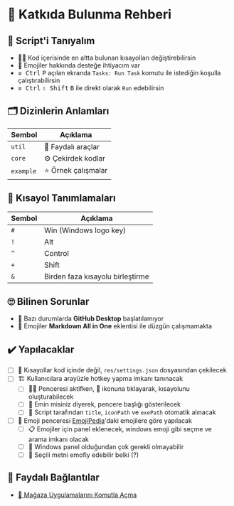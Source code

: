 # 💖 Katkıda Bulunma Rehberi

## 🔰 Script'i Tanıyalım

- 👨‍🔧 Kod içerisinde en altta bulunan kısayolları değiştirebilirsin
- 🤝 Emojiler hakkında desteğe ihtiyacım var
- <kbd>✲ Ctrl</kbd> <kbd>P</kbd> açılan ekranda `Tasks: Run Task` komutu ile istediğin koşulla çalıştırabilirsin
- <kbd>✲ Ctrl</kbd> <kbd>⇧ Shift</kbd> <kbd>B</kbd> ile direkt olarak `Run` edebilirsin

## 🗂️ Dizinlerin Anlamları

| Sembol    | Açıklama           |
| --------- | ------------------ |
| `util`    | 🧰 Faydalı araçlar |
| `core`    | ⚙️ Çekirdek kodlar |
| `example` | ⭐ Örnek çalışmalar |

## 🍍 Kısayol Tanımlamaları

| Sembol | Açıklama                         |
| ------ | -------------------------------- |
| `#`    | Win (Windows logo key)           |
| `!`    | Alt                              |
| `^`    | Control                          |
| `+`    | Shift                            |
| `&`    | Birden faza kısayolu birleştirme |

## 🙄 Bilinen Sorunlar

- 🤔 Bazı durumlarda **GitHub Desktop** başlatılamıyor
- 🐛 Emojiler **Markdown All in One** eklentisi ile düzgün çalışmamakta

## ✔️ Yapılacaklar

- [ ] 📃 Kısayollar kod içinde değil, `res/settings.json` dosyasından çekilecek
- [ ] 🏗️ Kullanıcılara arayüzle hotkey yapma imkanı tanınacak
  - [ ] 👷‍♂️ Penceresi aktifken, 🌱 ikonuna tıklayarak, kısayolunu oluşturabilecek
  - [ ] 💬 Emin misiniz diyerek, pencere başlığı gösterilecek
  - [ ] 💞 Script tarafından `title`, `iconPath` ve `exePath` otomatik alınacak
- [ ] 💖 Emoji penceresi [EmojiPedia](https://emojipedia.org/)'daki emojilere göre yapılacak
  - [ ] 📋 Emojiler için panel eklenecek, windows emoji gibi seçme ve arama imkanı olacak
  - [ ] 🤔 Windows panel olduğundan çok gerekli olmayabilir
  - [ ] 💭 Seçili metni emofiy edebilir belki (?)

## 🔗 Faydalı Bağlantılar

- [👜 Mağaza Uygulamalarını Komutla Açma](https://windows.yemreak.com/gelistirici-notlarim/magaza-uygulamlarini-komutla-acma)
